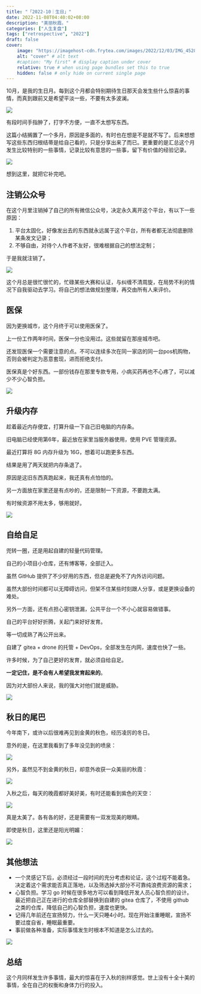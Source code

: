 ```yaml
---
title: "「2022-10｜生日」"
date: 2022-11-08T04:40:02+08:00
description: "美丽秋霞。"
categories: ["人生复盘"]
tags: ["retrospective", "2022"]
draft: false
cover:
    image: "https://imagehost-cdn.frytea.com/images/2022/12/03/IMG_45285ebe68a08e2d3871.jpg" # image path/url
    alt: "cover" # alt text
    #caption: "My first" # display caption under cover
    relative: true # when using page bundles set this to true
    hidden: false # only hide on current single page
---
```



10月，是我的生日月。每到这个月都会特别期待生日那天会发生些什么惊喜的事情，而真到跟前又是希望平淡一些，不要有太多波澜。

![](https://imagehost-cdn.frytea.com/images/2022/11/18/20221118235979891cc4674ab8dec5f.png)

有段时间手指肿了，打字不方便，一直不太想写东西。

这篇小结搁置了一个多月，原因是多面的，有时也在想是不是就不写了。后来想想写这些东西归根结蒂是给自己看的，只是分享出来了而已。更重要的是汇总这个月发生比较特别的一些事情，记录比较有意思的一些事，留下有价值的经验记录。

![](https://imagehost-cdn.frytea.com/images/2022/12/03/IMG_41991c7dc6f2661b3cd7.jpg)

想到这里，就把它补完吧。


## 注销公众号

在这个月里注销掉了自己的所有微信公众号，决定永久离开这个平台，有以下一些原因：

1. 平台太固化，好像发出去的东西就永远属于这个平台，所有者都无法彻底删除某条发文记录；
2. 不够自由，对待个人作者不友好，很难根据自己的想法定制；

于是我就注销了。

![](https://imagehost-cdn.frytea.com/images/2022/12/03/IMG_4195c09b9aadd9662d77.jpg)

这个月总是很忙很忙的，忙碌某些大赛和认证，与纠缠不清周旋，在局势不利的情况下自我驱动去学习。将自己的想法做规划整理，再交由所有人来评价。

## 医保

因为更换城市，这个月终于可以使用医保了。

上一份工作两年时间，医保一分也没用过。这些就留在那座城市吧。

还发现医保一个需要注意的点。不可以连续多次在同一家店的同一台pos机购物，否则会被判定为恶意套现，进而拒绝支付。

医保真是个好东西。一部份钱存在那里专款专用，小病买药再也不心疼了，可以减少不少心智负担。

![](https://imagehost-cdn.frytea.com/images/2022/12/03/IMG_4227b0f2708fc2fd845d.jpg)

## 升级内存

趁着最近内存便宜，打算升级一下自己旧电脑的内存条。

旧电脑已经使用第6年，最近放在家里当服务器使用，使用 PVE 管理资源。

最近打算将 8G 内存升级为 16G，想着可以跑更多东西。

结果是用了两天就把内存条退了。

原因是这旧东西真跑起来，我还真有点怕怕的。

另一方面放在家里还是有点吵的，还是限制一下资源，不要跑太满。

有时候资源不用太多，够用就好。

![](https://imagehost-cdn.frytea.com/images/2022/12/03/IMG_42088eba47680ac0ec5b.jpg)

## 自给自足

兜转一圈，还是用起自建的轻量代码管理。

自己的小项目小仓库，还有博客等，全部迁入。

虽然 GitHub 提供了不少好用的东西，但总是避免不了内外访问问题。

虽然大部份时间都可以无障碍访问，但架不住某些时刻跟人分享，或是更换设备的难处。

另外一方面，还有点担心密钥泄漏，公共平台一个不小心就容易做错事。

自己的平台好好折腾，关起门来好好发育。

等一切成熟了再公开出来。

自建了 gitea + drone 的托管 + DevOps，全部发生在内网，速度也快了一些。

许多时候，为了自己更好的发育，就必须自给自足。

**一定记住，是不会有人希望我发育起来的**。

因为对大部份人来说，我的强大对他们就是威胁。

![](https://imagehost-cdn.frytea.com/images/2022/12/03/IMG_4222afa6d01196dc4af4.jpg)

## 秋日的尾巴

今年南下，或许以后很难再见到金黄的秋色，经历凌厉的冬日。

意外的是，在这里我看到了多年没见到的喷泉：

![](https://imagehost-cdn.frytea.com/images/2022/12/03/IMG_424933ffa0b9c3ee1fd2.jpg)

另外，虽然见不到金黄的秋日，却意外收获一众美丽的秋霞：

![](https://imagehost-cdn.frytea.com/images/2022/12/03/IMG_4529651858b19c00c6bb.jpg)

入秋之后，每天的晚霞都好美好美，有时还能看到紫色的天空：

![](https://imagehost-cdn.frytea.com/images/2022/12/03/IMG_45285ebe68a08e2d3871.jpg)

真是太美了。各有各的好，还是需要有一双发现美的眼睛。

即使是秋日，这里还是阳光明媚：

![](https://imagehost-cdn.frytea.com/images/2022/12/03/IMG_444640a71f95aff908ae.jpg)


## 其他想法

* 一个灵感记下后，必须经过一段时间的充分考虑和论证，这个过程不能着急。决定着这个需求能否真正落地，以及筛选掉大部分不可靠纯浪费资源的需求；
* 心智负担。学习 go 时候在很多地方可以看到降低开发人员心智负担的设计。最近把自己正在进行的仓库全部替换到自建的 gitea 仓库了，不使用 github 之类的仓库，降低自己的心智负担，速度也更快。
* 记得几年前还在宣扬努力，什么一天只睡4小时。现在开始注重睡眠，宣扬不要过度自省，睡眠最重要。
* 事前做各种准备，实际事情发生时根本不知道是怎么过去的。

![](https://imagehost-cdn.frytea.com/images/2022/12/03/IMG_41306d7a7be0967fa0c6.jpg)

## 总结

这个月同样发生许多事情，最大的惊喜在于入秋的别样感觉。世上没有十全十美的事情，全在自己的权衡和身体力行的投入。